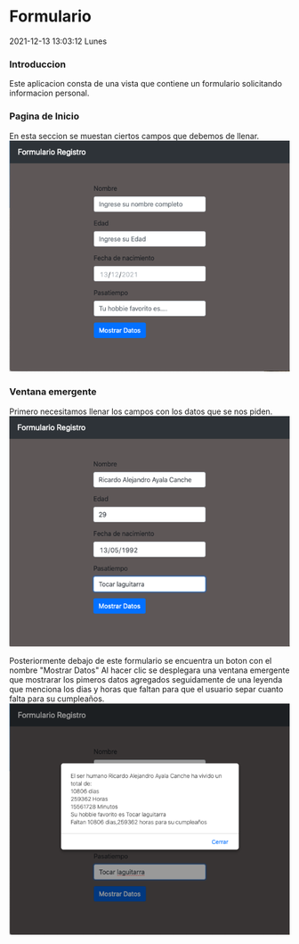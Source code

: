 # Formulario
2021-12-13 13:03:12 Lunes

### Introduccion
Este aplicacion consta de una vista que contiene un formulario solicitando informacion
personal.

### Pagina de Inicio
En esta seccion se muestan ciertos campos que debemos de llenar.
![](https://github.com/RicardoAyalaCanche/Formulario/blob/main/Formulario.png)


### Ventana emergente
Primero necesitamos llenar los campos con los datos que se nos piden.
![](https://github.com/RicardoAyalaCanche/Formulario/blob/main/DatosFormulario.png)

Posteriormente debajo de este formulario se encuentra un boton con el nombre "Mostrar Datos"
Al hacer clic se desplegara una ventana emergente que mostrarar los pimeros datos
agregados seguidamente de una leyenda que menciona los dias y horas que faltan 
para que el usuario separ cuanto falta para su cumpleaños.
![](https://github.com/RicardoAyalaCanche/Formulario/blob/main/DatosMostrados.png)
